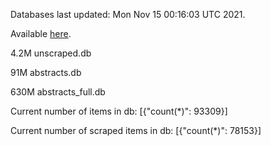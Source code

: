Databases last updated: Mon Nov 15 00:16:03 UTC 2021. 

Available [here](https://github.com/cbeauhilton/ash-db/releases).

4.2M	unscraped.db

91M	abstracts.db

630M	abstracts_full.db

Current number of items in db:
[{"count(*)": 93309}]

Current number of scraped items in db:
[{"count(*)": 78153}]
